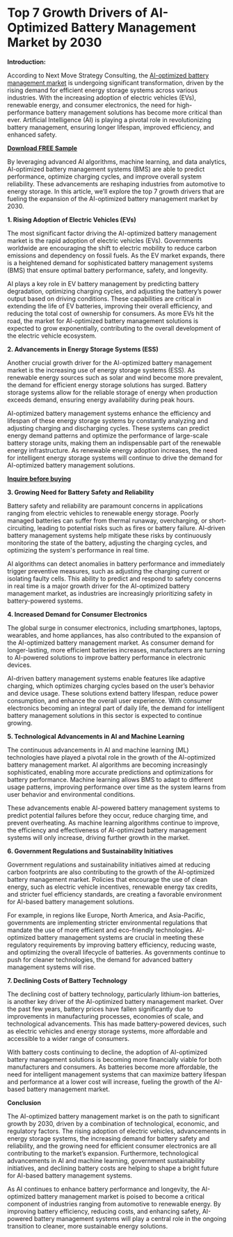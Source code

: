 # Top 7 Growth Drivers of AI-Optimized Battery Management Market by 2030

**Introduction:**

According to Next Move Strategy Consulting, the [AI-optimized battery management market](https://www.nextmsc.com/report/ai-optimized-battery-management-market-ic2979) is undergoing significant transformation, driven by the rising demand for efficient energy storage systems across various industries. With the increasing adoption of electric vehicles (EVs), renewable energy, and consumer electronics, the need for high-performance battery management solutions has become more critical than ever. Artificial Intelligence (AI) is playing a pivotal role in revolutionizing battery management, ensuring longer lifespan, improved efficiency, and enhanced safety.

[**Download FREE Sample**](https://www.nextmsc.com/ai-optimized-battery-management-market-ic2979/request-sample)

By leveraging advanced AI algorithms, machine learning, and data analytics, AI-optimized battery management systems (BMS) are able to predict performance, optimize charging cycles, and improve overall system reliability. These advancements are reshaping industries from automotive to energy storage. In this article, we’ll explore the top 7 growth drivers that are fueling the expansion of the AI-optimized battery management market by 2030.

**1. Rising Adoption of Electric Vehicles (EVs)**

The most significant factor driving the AI-optimized battery management market is the rapid adoption of electric vehicles (EVs). Governments worldwide are encouraging the shift to electric mobility to reduce carbon emissions and dependency on fossil fuels. As the EV market expands, there is a heightened demand for sophisticated battery management systems (BMS) that ensure optimal battery performance, safety, and longevity.

AI plays a key role in EV battery management by predicting battery degradation, optimizing charging cycles, and adjusting the battery’s power output based on driving conditions. These capabilities are critical in extending the life of EV batteries, improving their overall efficiency, and reducing the total cost of ownership for consumers. As more EVs hit the road, the market for AI-optimized battery management solutions is expected to grow exponentially, contributing to the overall development of the electric vehicle ecosystem.

**2. Advancements in Energy Storage Systems (ESS)**

Another crucial growth driver for the AI-optimized battery management market is the increasing use of energy storage systems (ESS). As renewable energy sources such as solar and wind become more prevalent, the demand for efficient energy storage solutions has surged. Battery storage systems allow for the reliable storage of energy when production exceeds demand, ensuring energy availability during peak hours.

AI-optimized battery management systems enhance the efficiency and lifespan of these energy storage systems by constantly analyzing and adjusting charging and discharging cycles. These systems can predict energy demand patterns and optimize the performance of large-scale battery storage units, making them an indispensable part of the renewable energy infrastructure. As renewable energy adoption increases, the need for intelligent energy storage systems will continue to drive the demand for AI-optimized battery management solutions.

[**Inquire before buying**](https://www.nextmsc.com/ai-optimized-battery-management-market-ic2979/inquire-before-buying)

**3. Growing Need for Battery Safety and Reliability**

Battery safety and reliability are paramount concerns in applications ranging from electric vehicles to renewable energy storage. Poorly managed batteries can suffer from thermal runaway, overcharging, or short-circuiting, leading to potential risks such as fires or battery failure. AI-driven battery management systems help mitigate these risks by continuously monitoring the state of the battery, adjusting the charging cycles, and optimizing the system's performance in real time.

AI algorithms can detect anomalies in battery performance and immediately trigger preventive measures, such as adjusting the charging current or isolating faulty cells. This ability to predict and respond to safety concerns in real time is a major growth driver for the AI-optimized battery management market, as industries are increasingly prioritizing safety in battery-powered systems.

**4. Increased Demand for Consumer Electronics**

The global surge in consumer electronics, including smartphones, laptops, wearables, and home appliances, has also contributed to the expansion of the AI-optimized battery management market. As consumer demand for longer-lasting, more efficient batteries increases, manufacturers are turning to AI-powered solutions to improve battery performance in electronic devices.

AI-driven battery management systems enable features like adaptive charging, which optimizes charging cycles based on the user’s behavior and device usage. These solutions extend battery lifespan, reduce power consumption, and enhance the overall user experience. With consumer electronics becoming an integral part of daily life, the demand for intelligent battery management solutions in this sector is expected to continue growing.

**5. Technological Advancements in AI and Machine Learning**

The continuous advancements in AI and machine learning (ML) technologies have played a pivotal role in the growth of the AI-optimized battery management market. AI algorithms are becoming increasingly sophisticated, enabling more accurate predictions and optimizations for battery performance. Machine learning allows BMS to adapt to different usage patterns, improving performance over time as the system learns from user behavior and environmental conditions.

These advancements enable AI-powered battery management systems to predict potential failures before they occur, reduce charging time, and prevent overheating. As machine learning algorithms continue to improve, the efficiency and effectiveness of AI-optimized battery management systems will only increase, driving further growth in the market.

**6. Government Regulations and Sustainability Initiatives**

Government regulations and sustainability initiatives aimed at reducing carbon footprints are also contributing to the growth of the AI-optimized battery management market. Policies that encourage the use of clean energy, such as electric vehicle incentives, renewable energy tax credits, and stricter fuel efficiency standards, are creating a favorable environment for AI-based battery management solutions.

For example, in regions like Europe, North America, and Asia-Pacific, governments are implementing stricter environmental regulations that mandate the use of more efficient and eco-friendly technologies. AI-optimized battery management systems are crucial in meeting these regulatory requirements by improving battery efficiency, reducing waste, and optimizing the overall lifecycle of batteries. As governments continue to push for cleaner technologies, the demand for advanced battery management systems will rise.

**7. Declining Costs of Battery Technology**

The declining cost of battery technology, particularly lithium-ion batteries, is another key driver of the AI-optimized battery management market. Over the past few years, battery prices have fallen significantly due to improvements in manufacturing processes, economies of scale, and technological advancements. This has made battery-powered devices, such as electric vehicles and energy storage systems, more affordable and accessible to a wider range of consumers.

With battery costs continuing to decline, the adoption of AI-optimized battery management solutions is becoming more financially viable for both manufacturers and consumers. As batteries become more affordable, the need for intelligent management systems that can maximize battery lifespan and performance at a lower cost will increase, fueling the growth of the AI-based battery management market.

**Conclusion**

The AI-optimized battery management market is on the path to significant growth by 2030, driven by a combination of technological, economic, and regulatory factors. The rising adoption of electric vehicles, advancements in energy storage systems, the increasing demand for battery safety and reliability, and the growing need for efficient consumer electronics are all contributing to the market’s expansion. Furthermore, technological advancements in AI and machine learning, government sustainability initiatives, and declining battery costs are helping to shape a bright future for AI-based battery management systems.

As AI continues to enhance battery performance and longevity, the AI-optimized battery management market is poised to become a critical component of industries ranging from automotive to renewable energy. By improving battery efficiency, reducing costs, and enhancing safety, AI-powered battery management systems will play a central role in the ongoing transition to cleaner, more sustainable energy solutions.
